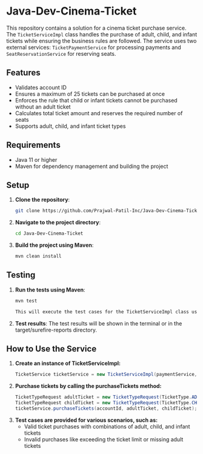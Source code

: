 # Java-Dev-Cinema-Ticket

This repository contains a solution for a cinema ticket purchase service. The `TicketServiceImpl` class handles the purchase of adult, child, and infant tickets while ensuring the business rules are followed. The service uses two external services: `TicketPaymentService` for processing payments and `SeatReservationService` for reserving seats.

## Features
- Validates account ID
- Ensures a maximum of 25 tickets can be purchased at once
- Enforces the rule that child or infant tickets cannot be purchased without an adult ticket
- Calculates total ticket amount and reserves the required number of seats
- Supports adult, child, and infant ticket types

## Requirements
- Java 11 or higher
- Maven for dependency management and building the project

## Setup

1. **Clone the repository**:
   ```bash
   git clone https://github.com/Prajwal-Patil-Inc/Java-Dev-Cinema-Ticket.git

2. **Navigate to the project directory**:
   ```bash
   cd Java-Dev-Cinema-Ticket

3. **Build the project using Maven**:
   ```bash
   mvn clean install

## Testing 
1. **Run the tests using Maven**:
   ```bash
   mvn test
   
   This will execute the test cases for the TicketServiceImpl class using JUnit 5 and Mockito to verify valid and invalid ticket purchases.

2. **Test results**: The test results will be shown in the terminal or in the target/surefire-reports directory.

## How to Use the Service
1. **Create an instance of TicketServiceImpl:**
   ```java
   TicketService ticketService = new TicketServiceImpl(paymentService, seatReservationService);

2. **Purchase tickets by calling the purchaseTickets method:**
   ```java
   TicketTypeRequest adultTicket = new TicketTypeRequest(TicketType.ADULT, 2);
   TicketTypeRequest childTicket = new TicketTypeRequest(TicketType.CHILD, 1);
   ticketService.purchaseTickets(accountId, adultTicket, childTicket);

3. **Test cases are provided for various scenarios, such as:**
   - Valid ticket purchases with combinations of adult, child, and infant tickets
   - Invalid purchases like exceeding the ticket limit or missing adult tickets
